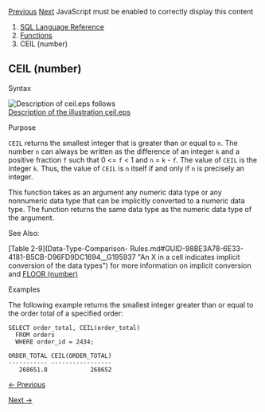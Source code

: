 [Previous](ceil-interval.md) [Next](CHARTOROWID.md) JavaScript must be
enabled to correctly display this content

  1. [SQL Language Reference ](index.md)
  2. [Functions](Functions.md)
  3. CEIL (number)

## CEIL (number)

Syntax

![Description of ceil.eps
follows](https://docs.oracle.com/en/database/oracle/oracle-database/23/sqlrf/img/ceil.gif)  
[Description of the illustration ceil.eps](img_text/ceil.md)

Purpose

`CEIL` returns the smallest integer that is greater than or equal to `n`. The
number `n` can always be written as the difference of an integer `k` and a
positive fraction `f` such that 0 <= `f` < 1 and `n` = `k` \- `f`. The value
of `CEIL` is the integer `k`. Thus, the value of `CEIL` is `n` itself if and
only if `n` is precisely an integer.

This function takes as an argument any numeric data type or any nonnumeric
data type that can be implicitly converted to a numeric data type. The
function returns the same data type as the numeric data type of the argument.

See Also:

[Table 2-9](Data-Type-Comparison-
Rules.md#GUID-98BE3A78-6E33-4181-B5CB-D96FD9DC1694__G195937 "An X in a cell
indicates implicit conversion of the data types") for more information on
implicit conversion and [FLOOR
(number)](FLOOR.md#GUID-67F61AC7-C097-4397-A122-213157BF584F)

Examples

The following example returns the smallest integer greater than or equal to
the order total of a specified order:

    
    
    SELECT order_total, CEIL(order_total)
      FROM orders
      WHERE order_id = 2434;
    
    ORDER_TOTAL CEIL(ORDER_TOTAL)
    ----------- -----------------
       268651.8            268652


[← Previous](ceil-interval.md)

[Next →](CHARTOROWID.md)
